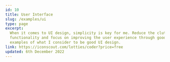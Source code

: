 ```yaml
---
id: 10
title: User Interface
slug: /examples/ui
type: page
excerpt:
  When it comes to UI design, simplicity is key for me. Reduce the clutter, remove unessasary
  functionality and focus on improving the user experience through good UI design. Below are a few
  examples of what I consider to be good UI design.
link: https://iconscout.com/lotties/coder?price=free
updated: 6th December 2022
---
```

